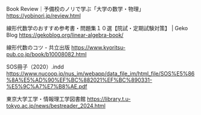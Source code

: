 
Book Review｜予備校のノリで学ぶ「大学の数学・物理」
https://yobinori.jp/review.html

線形代数学のおすすめ参考書・問題集１０選【院試・定期試験対策】 | Geko Blog
https://gekoblog.org/linear-algebra-book/

線形代数のコツ - 共立出版
https://www.kyoritsu-pub.co.jp/book/b10008082.html

SOS冊子（2020）.indd
https://www.nucoop.jp/nus_im/webapp/data_file_im/html_file/SOS%E5%86%8A%E5%AD%90%EF%BC%882021%EF%BC%890331-%E5%9C%A7%E7%B8%AE.pdf

東京大学工学・情報理工学図書館
https://library.t.u-tokyo.ac.jp/news/bestreader_2024.html

